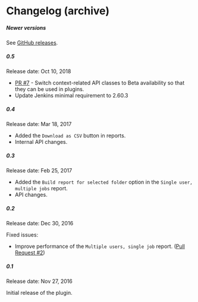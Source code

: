 Changelog (archive)
====

##### Newer versions

See [GitHub releases](https://github.com/jenkinsci/security-inspector-plugin/releases).

##### 0.5

Release date: Oct 10, 2018

* [PR #7](https://github.com/jenkinsci/security-inspector-plugin/pull/7) -
Switch context-related API classes to Beta availability so that they can be used in plugins.
* Update Jenkins minimal requirement to 2.60.3

##### 0.4

Release date: Mar 18, 2017

* Added the `Download as CSV` button in reports.
* Internal API changes.

##### 0.3

Release date: Feb 25, 2017

* Added the `Build report for selected folder` option in the `Single user, multiple jobs` report.
* API changes.

##### 0.2

Release date: Dec 30, 2016

Fixed issues:

* Improve performance of the `Multiple users, single job` report.
([Pull Request #2](https://github.com/jenkinsci/security-inspector-plugin/pull/2))

##### 0.1

Release date: Nov 27, 2016

Initial release of the plugin.
